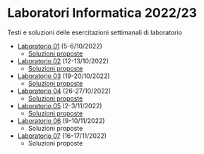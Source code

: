 # Laboratori Informatica 2022/23
Testi e soluzioni delle esercitazioni settimanali di laboratorio

* [Laboratorio 01](./Lab01/Lab01_testo.pdf?raw=true) (5-6/10/2022)
  * [Soluzioni proposte](./Lab01/Lab01_soluzioni.zip?raw=true)
* [Laboratorio 02](./Lab02/Lab02_testo.pdf?raw=true) (12-13/10/2022)
  * [Soluzioni proposte](./Lab02/Lab02_soluzioni.zip?raw=true)
* [Laboratorio 03](./Lab03/Lab03_testo.pdf?raw=true) (19-20/10/2022)
  * [Soluzioni proposte](./Lab03/Lab03_soluzioni.zip?raw=true)
* [Laboratorio 04](./Lab04/Lab04_testo.pdf?raw=true) (26-27/10/2022)
  * [Soluzioni proposte](./Lab04/Lab04_soluzioni.zip?raw=true)
* [Laboratorio 05](./Lab05/Lab05_testo.pdf?raw=true) (2-3/11/2022)
  * [Soluzioni proposte](./Lab05/Lab05_soluzioni.zip?raw=true)
* [Laboratorio 06](./Lab06/Lab06_testo.pdf?raw=true) (9-10/11/2022)
  * Soluzioni proposte
* [Laboratorio 07](./Lab07/Lab07_testo.pdf?raw=true) (16-17/11/2022)
  * Soluzioni proposte
